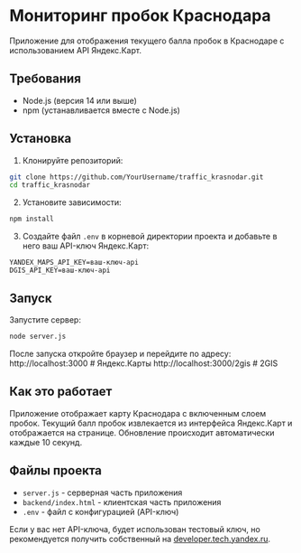 # Мониторинг пробок Краснодара

Приложение для отображения текущего балла пробок в Краснодаре с использованием API Яндекс.Карт.

## Требования

- Node.js (версия 14 или выше)
- npm (устанавливается вместе с Node.js)

## Установка

1. Клонируйте репозиторий:
```bash
git clone https://github.com/YourUsername/traffic_krasnodar.git
cd traffic_krasnodar
```

2. Установите зависимости:
```bash
npm install
```

3. Создайте файл `.env` в корневой директории проекта и добавьте в него ваш API-ключ Яндекс.Карт:

```
YANDEX_MAPS_API_KEY=ваш-ключ-api
DGIS_API_KEY=ваш-ключ-api
```

## Запуск

Запустите сервер:
```bash
node server.js
```

После запуска откройте браузер и перейдите по адресу:
http://localhost:3000 # Яндекс.Карты
http://localhost:3000/2gis # 2GIS


## Как это работает

Приложение отображает карту Краснодара с включенным слоем пробок. Текущий балл пробок извлекается из интерфейса Яндекс.Карт и отображается на странице. Обновление происходит автоматически каждые 10 секунд.

## Файлы проекта

- `server.js` - серверная часть приложения
- `backend/index.html` - клиентская часть приложения
- `.env` - файл с конфигурацией (API-ключ)

Если у вас нет API-ключа, будет использован тестовый ключ, но рекомендуется получить собственный на [developer.tech.yandex.ru](https://developer.tech.yandex.ru/).



